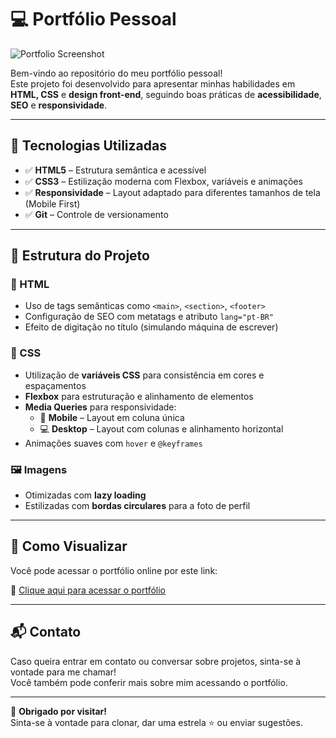 # 💻 Portfólio Pessoal  

![Portfolio Screenshot](https://github.com/user-attachments/assets/c5969f5b-fa03-4ade-b3bb-5fb211e780ea)

Bem-vindo ao repositório do meu portfólio pessoal!  
Este projeto foi desenvolvido para apresentar minhas habilidades em **HTML, CSS** e **design front-end**, seguindo boas práticas de **acessibilidade**, **SEO** e **responsividade**.

---

## 🚀 Tecnologias Utilizadas

- ✅ **HTML5** – Estrutura semântica e acessível  
- ✅ **CSS3** – Estilização moderna com Flexbox, variáveis e animações  
- ✅ **Responsividade** – Layout adaptado para diferentes tamanhos de tela (Mobile First)  
- ✅ **Git** – Controle de versionamento  

---

## 📁 Estrutura do Projeto

### 📄 HTML
- Uso de tags semânticas como `<main>`, `<section>`, `<footer>`
- Configuração de SEO com metatags e atributo `lang="pt-BR"`
- Efeito de digitação no título (simulando máquina de escrever)

### 🎨 CSS
- Utilização de **variáveis CSS** para consistência em cores e espaçamentos  
- **Flexbox** para estruturação e alinhamento de elementos  
- **Media Queries** para responsividade:
  - 📱 **Mobile** – Layout em coluna única
  - 💻 **Desktop** – Layout com colunas e alinhamento horizontal
- Animações suaves com `hover` e `@keyframes`

### 🖼️ Imagens
- Otimizadas com **lazy loading**
- Estilizadas com **bordas circulares** para a foto de perfil

---

## 🔎 Como Visualizar

Você pode acessar o portfólio online por este link:

🔗 [Clique aqui para acessar o portfólio](https://portifolio-bay-xi.vercel.app/)

---

## 📬 Contato

Caso queira entrar em contato ou conversar sobre projetos, sinta-se à vontade para me chamar!  
Você também pode conferir mais sobre mim acessando o portfólio.

---

🎯 **Obrigado por visitar!**  
Sinta-se à vontade para clonar, dar uma estrela ⭐ ou enviar sugestões.
